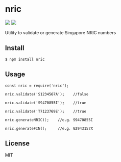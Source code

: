 # nric

[![](https://img.shields.io/npm/v/nric.svg?style=flat)](https://github.com/danielkhoo/nric)
[![](https://img.shields.io/bundlephobia/min/nric.svg?style=flat)](https://github.com/danielkhoo/nric)

Utility to validate or generate Singapore NRIC numbers

## Install

`$ npm install nric`

## Usage

```
const nric = require('nric');

nric.validate('S1234567A');    //false

nric.validate('S9470855I');    //true

nric.validate('T7123769E');    //true

nric.generateNRIC();    //e.g. S9470855I

nric.generateFIN();     //e.g. G2943157X
```

## License

MIT
